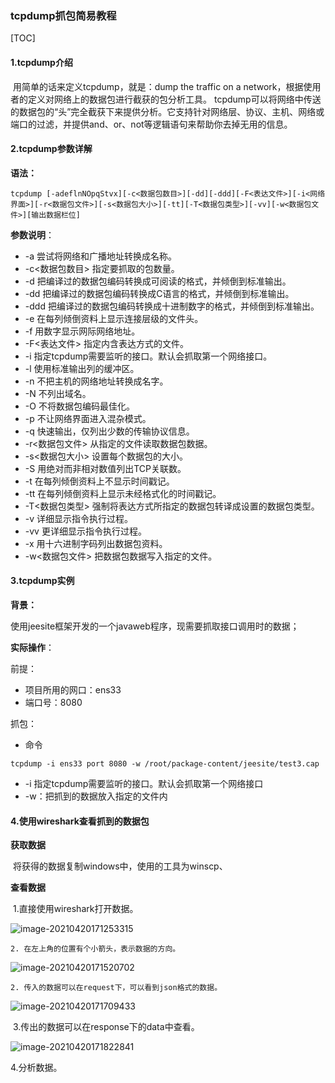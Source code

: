 ### tcpdump抓包简易教程

[TOC]



#### 1.tcpdump介绍

​		用简单的话来定义tcpdump，就是：dump the traffic on a network，根据使用者的定义对网络上的数据包进行截获的包分析工具。 tcpdump可以将网络中传送的数据包的“头”完全截获下来提供分析。它支持针对网络层、协议、主机、网络或端口的过滤，并提供and、or、not等逻辑语句来帮助你去掉无用的信息。

#### 2.tcpdump参数详解

**语法：**

```shell
tcpdump [-adeflnNOpqStvx][-c<数据包数目>][-dd][-ddd][-F<表达文件>][-i<网络界面>][-r<数据包文件>][-s<数据包大小>][-tt][-T<数据包类型>][-vv][-w<数据包文件>][输出数据栏位]
```

**参数说明**：

- -a 尝试将网络和广播地址转换成名称。
- -c<数据包数目> 指定要抓取的包数量。
- -d 把编译过的数据包编码转换成可阅读的格式，并倾倒到标准输出。
- -dd 把编译过的数据包编码转换成C语言的格式，并倾倒到标准输出。
- -ddd 把编译过的数据包编码转换成十进制数字的格式，并倾倒到标准输出。
- -e 在每列倾倒资料上显示连接层级的文件头。
- -f 用数字显示网际网络地址。
- -F<表达文件> 指定内含表达方式的文件。
- -i 指定tcpdump需要监听的接口。默认会抓取第一个网络接口。
- -l 使用标准输出列的缓冲区。
- -n 不把主机的网络地址转换成名字。
- -N 不列出域名。
- -O 不将数据包编码最佳化。
- -p 不让网络界面进入混杂模式。
- -q 快速输出，仅列出少数的传输协议信息。
- -r<数据包文件> 从指定的文件读取数据包数据。
- -s<数据包大小> 设置每个数据包的大小。
- -S 用绝对而非相对数值列出TCP关联数。
- -t 在每列倾倒资料上不显示时间戳记。
- -tt 在每列倾倒资料上显示未经格式化的时间戳记。
- -T<数据包类型> 强制将表达方式所指定的数据包转译成设置的数据包类型。
- -v 详细显示指令执行过程。
- -vv 更详细显示指令执行过程。
- -x 用十六进制字码列出数据包资料。
- -w<数据包文件> 把数据包数据写入指定的文件。

#### 3.tcpdump实例

**背景：**

​		使用jeesite框架开发的一个javaweb程序，现需要抓取接口调用时的数据；

**实际操作**：

前提：

- 项目所用的网口：ens33
- 端口号：8080

抓包：

- 命令

```shell
tcpdump -i ens33 port 8080 -w /root/package-content/jeesite/test3.cap
```

- -i 指定tcpdump需要监听的接口。默认会抓取第一个网络接口
- -w：把抓到的数据放入指定的文件内

#### 4.使用wireshark查看抓到的数据包

**获取数据**

​		将获得的数据复制windows中，使用的工具为winscp、

**查看数据**

​		1.直接使用wireshark打开数据。

![image-20210420171253315](C:%5CUsers%5Cxuzhif%5CAppData%5CRoaming%5CTypora%5Ctypora-user-images%5Cimage-20210420171253315.png)

	2. 在左上角的位置有个小箭头，表示数据的方向。

![image-20210420171520702](C:%5CUsers%5Cxuzhif%5CAppData%5CRoaming%5CTypora%5Ctypora-user-images%5Cimage-20210420171520702.png)

 	2. 传入的数据可以在request下，可以看到json格式的数据。

![image-20210420171709433](C:%5CUsers%5Cxuzhif%5CAppData%5CRoaming%5CTypora%5Ctypora-user-images%5Cimage-20210420171709433.png)

​	3.传出的数据可以在response下的data中查看。

![image-20210420171822841](C:%5CUsers%5Cxuzhif%5CAppData%5CRoaming%5CTypora%5Ctypora-user-images%5Cimage-20210420171822841.png)

4.分析数据。